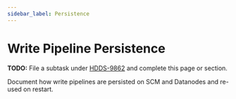 ```yaml
---
sidebar_label: Persistence
---
```


# Write Pipeline Persistence

**TODO:** File a subtask under [HDDS-9862](https://issues.apache.org/jira/browse/HDDS-9862) and complete this page or section.

Document how write pipelines are persisted on SCM and Datanodes and re-used on restart.
